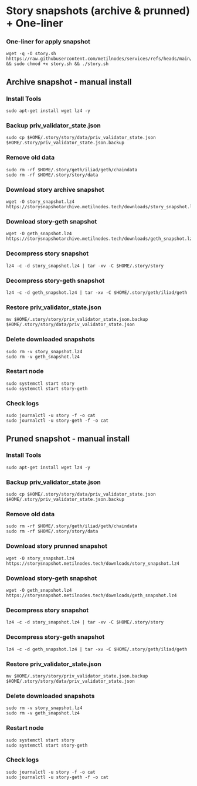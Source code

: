 # Story snapshots (archive & prunned) + One-liner

### One-liner for apply snapshot
```
wget -q -O story.sh hhttps://raw.githubusercontent.com/metilnodes/services/refs/heads/main/story/story.sh && sudo chmod +x story.sh && ./story.sh
```

## Archive snapshot - manual install

### Install Tools
```
sudo apt-get install wget lz4 -y

```
### Backup priv_validator_state.json
```
sudo cp $HOME/.story/story/data/priv_validator_state.json $HOME/.story/priv_validator_state.json.backup

```

### Remove old data
```
sudo rm -rf $HOME/.story/geth/iliad/geth/chaindata
sudo rm -rf $HOME/.story/story/data
```
### Download story archive snapshot

```
wget -O story_snapshot.lz4 https://storysnapshotarchive.metilnodes.tech/downloads/story_snapshot.lz4

```
### Download story-geth snapshot
```
wget -O geth_snapshot.lz4 https://storysnapshotarchive.metilnodes.tech/downloads/geth_snapshot.lz4
```

### Decompress story snapshot
```
lz4 -c -d story_snapshot.lz4 | tar -xv -C $HOME/.story/story

```
### Decompress story-geth snapshot
```
lz4 -c -d geth_snapshot.lz4 | tar -xv -C $HOME/.story/geth/iliad/geth

```

### Restore priv_validator_state.json
```
mv $HOME/.story/story/priv_validator_state.json.backup $HOME/.story/story/data/priv_validator_state.json

```

### Delete downloaded snapshots
```
sudo rm -v story_snapshot.lz4
sudo rm -v geth_snapshot.lz4
```


### Restart node
```
sudo systemctl start story
sudo systemctl start story-geth
```
### Check logs
```
sudo journalctl -u story -f -o cat
sudo journalctl -u story-geth -f -o cat
```


## Pruned snapshot - manual install

### Install Tools
```
sudo apt-get install wget lz4 -y

```
### Backup priv_validator_state.json
```
sudo cp $HOME/.story/story/data/priv_validator_state.json $HOME/.story/priv_validator_state.json.backup

```

### Remove old data
```
sudo rm -rf $HOME/.story/geth/iliad/geth/chaindata
sudo rm -rf $HOME/.story/story/data
```
### Download story prunned snapshot

```
wget -O story_snapshot.lz4 https://storysnapshot.metilnodes.tech/downloads/story_snapshot.lz4

```
### Download story-geth snapshot
```
wget -O geth_snapshot.lz4 https://storysnapshot.metilnodes.tech/downloads/geth_snapshot.lz4

```

### Decompress story snapshot
```
lz4 -c -d story_snapshot.lz4 | tar -xv -C $HOME/.story/story

```
### Decompress story-geth snapshot
```
lz4 -c -d geth_snapshot.lz4 | tar -xv -C $HOME/.story/geth/iliad/geth

```


### Restore priv_validator_state.json
```
mv $HOME/.story/story/priv_validator_state.json.backup $HOME/.story/story/data/priv_validator_state.json

```

### Delete downloaded snapshots
```
sudo rm -v story_snapshot.lz4
sudo rm -v geth_snapshot.lz4
```

### Restart node
```
sudo systemctl start story
sudo systemctl start story-geth
```
### Check logs
```
sudo journalctl -u story -f -o cat
sudo journalctl -u story-geth -f -o cat
```
